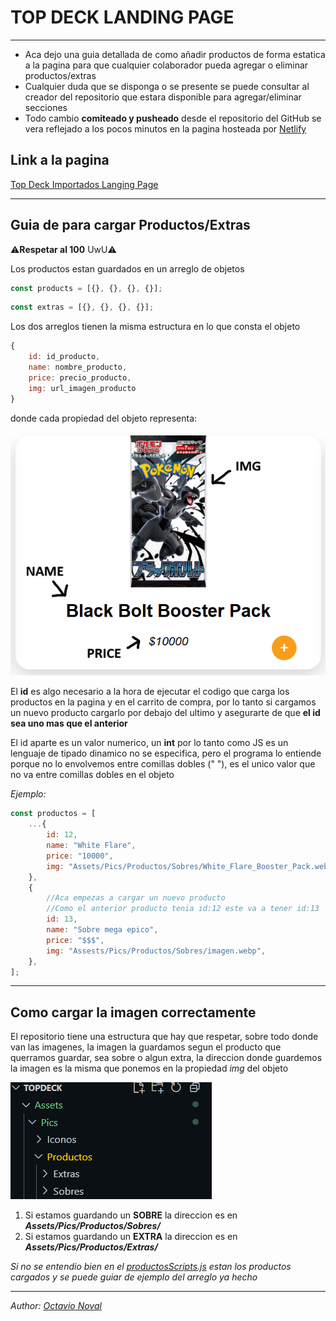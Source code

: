 # TOP DECK LANDING PAGE

---

-   Aca dejo una guia detallada de como añadir productos de forma estatica a la pagina para que cualquier colaborador pueda agregar o eliminar productos/extras
-   Cualquier duda que se disponga o se presente se puede consultar al creador del repositorio que estara disponible para agregar/eliminar secciones
-   Todo cambio **comiteado y pusheado** desde el repositorio del GitHub se vera reflejado a los pocos minutos en la pagina hosteada por [Netlify](https://www.netlify.com/)

## Link a la pagina

[Top Deck Importados Langing Page](https://topdeckimportados.netlify.app/)

---

## Guia de para cargar Productos/Extras

⚠️**Respetar al 100** UwU⚠️

Los productos estan guardados en un arreglo de objetos

```js
const products = [{}, {}, {}, {}];
```

```js
const extras = [{}, {}, {}, {}];
```

Los dos arreglos tienen la misma estructura en lo que consta el objeto

```js
{
    id: id_producto,
    name: nombre_producto,
    price: precio_producto,
    img: url_imagen_producto
}
```

donde cada propiedad del objeto representa:

![Img ejemplo](Assets/Pics/Imagen-Readme.png)

El **id** es algo necesario a la hora de ejecutar el codigo que carga los productos en la pagina y en el carrito de compra, por lo tanto si cargamos un nuevo producto cargarlo por debajo del ultimo y asegurarte de que **el id sea uno mas que el anterior**

El id aparte es un valor numerico, un **int** por lo tanto como JS es un lenguaje de tipado dinamico no se especifica, pero el programa lo entiende porque no lo envolvemos entre comillas dobles (" "), es el unico valor que no va entre comillas dobles en el objeto

_Ejemplo:_

```js
const productos = [
    ...{
        id: 12,
        name: "White Flare",
        price: "10000",
        img: "Assets/Pics/Productos/Sobres/White_Flare_Booster_Pack.webp",
    },
    {
        //Aca empezas a cargar un nuevo producto
        //Como el anterior producto tenia id:12 este va a tener id:13
        id: 13,
        name: "Sobre mega epico",
        price: "$$$",
        img: "Assests/Pics/Productos/Sobres/imagen.webp",
    },
];
```

---

## Como cargar la imagen correctamente

El repositorio tiene una estructura que hay que respetar, sobre todo donde van las imagenes, la imagen la guardamos segun el producto que querramos guardar, sea sobre o algun extra, la direccion donde guardemos la imagen es la misma que ponemos en la propiedad _img_ del objeto

![Img estructura](Assets/Pics/Imagen-estructura.png)

1. Si estamos guardando un **SOBRE** la direccion es en **_Assets/Pics/Productos/Sobres/_**
2. Si estamos guardando un **EXTRA** la direccion es en **_Assets/Pics/Productos/Extras/_**

_Si no se entendio bien en el [productosScripts.js](Assets/Scripts/productsScript.js) estan los productos cargados y se puede guiar de ejemplo del arreglo ya hecho_

---

_Author: [Octavio Noval](https://github.com/OctavioDNoval)_
